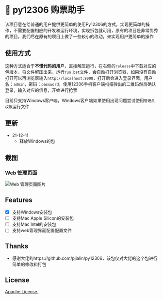 # 🚄 py12306 购票助手
该项目意在给普通的用户提供更简单的使用Py12306的方式，实现更简单的操作，不需要配置相应的开发和运行环境，实现拆包就可用，原有的项目是非常优秀的项目，我们尽在原有的项目上做了一些较小的改动，来实现用户更简单的操作

## 使用方式

这种方式适合于**不懂代码的用户**，直接解压运行，在右侧的`release`中下载对应的包版本，将文件解压出来，运行`run.bat`文件，会自动打开浏览器，如果没有自动打开可以再浏览器输入`http://localhost:8008`，打开后会进入登录界面，用户名：`admin`，密码：`password`，使用12306手机客户端扫描弹出的二维码然后确认登录，输入对应的信息，开始进行抢票

目前只支持Windows客户端，Windows客户端如果使用出现问题尝试使用`管理员权限`运行文件

## 更新
- 21-12-11
    - 释放Windows的包

## 截图
### Web 管理页面
![Web 管理页面图片](./data/images/web.png)

## Features

- [x] 支持Windows安装包
- [ ] 支持Mac Apple Silicon的安装包
- [ ] 支持Mac Intel的安装包
- [ ] 支持web管理界面配置配置文件

## Thanks

- 感谢大佬的https://github.com/pjialin/py12306，该包仅对大佬的这个包进行简单的修改和打包

## License

[Apache License.](https://github.com/Heliner/py12306/blob/master/LICENSE)

